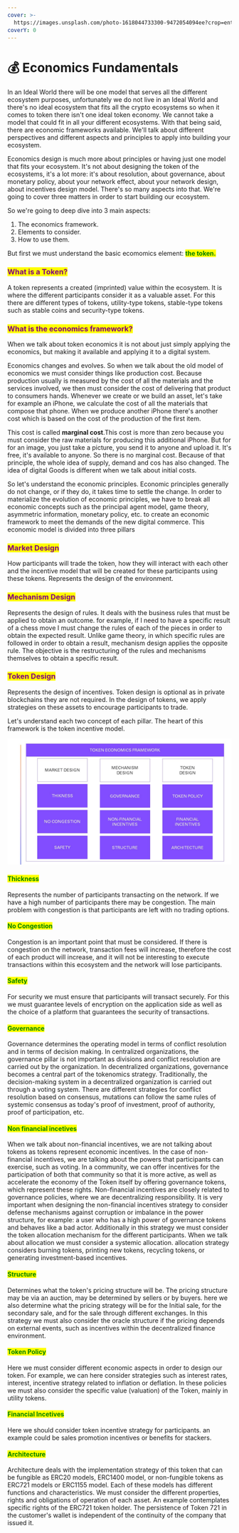 ```yaml
---
cover: >-
  https://images.unsplash.com/photo-1618044733300-9472054094ee?crop=entropy&cs=tinysrgb&fm=jpg&ixid=MnwxOTcwMjR8MHwxfHNlYXJjaHwyfHxlY29ub215fGVufDB8fHx8MTY1NjMwNjkyNg&ixlib=rb-1.2.1&q=80
coverY: 0
---
```


# 💰 Economics Fundamentals

In an Ideal World there will be one model that serves all the different ecosystem purposes, unfortunately we do not live in an Ideal World and there's no ideal ecosystem that fits all the crypto ecosystems so when it comes to token there isn't one ideal token economy. We cannot take a model that could fit in all your different ecosystems. With that being said, there are economic frameworks available. We'll talk about different perspectives and different aspects and principles to apply into building your ecosystem.

Economics design is much more about principles or having just one model that fits your ecosystem. It's not about designing the token of the ecosystems, it's a lot more: it's about resolution, about governance, about monetary policy, about your network effect, about your network design, about incentives design model. There's so many aspects into that. We're going to cover three matters in order to start building our ecosystem.

So we're going to deep dive into 3 main aspects:

1. The economics framework.&#x20;
2. Elements to consider.&#x20;
3. How to use them.

But first we must understand the basic ecomomics element: <mark style="color:green;">**the token.**</mark>

### <mark style="color:purple;">**What is a Token?**</mark>

A token represents a created (imprinted) value within the ecosystem. It is where the different participants consider it as a valuable asset. For this there are different types of tokens, utility-type tokens, stable-type tokens such as stable coins and security-type tokens.&#x20;

### <mark style="color:purple;">What is the economics framework?</mark>

When we talk about token economics it is not about just simply applying the economics, but making it available and applying it to a digital system.

Economics changes and evolves. So when we talk about the old model of economics we must consider things like production cost. Because production usually is measured by the cost of all the materials and the services involved, we then must consider the cost of delivering that product to consumers hands. Whenever we create or we build an asset, let's take for example an iPhone, we calculate the cost of all the materials that compose that phone. When we produce another iPhone there's another cost which is based on the cost of the production of the first item.

This cost is called **marginal cost**.This cost is more than zero because you must consider the raw materials for producing this additional iPhone. But for for an image, you just take a picture, you send it to anyone and upload it. It's free, it's available to anyone. So there is no marginal cost. Because of that principle, the whole idea of supply, demand and cos has also changed. The idea of digital Goods is different when we talk about initial costs.

So let's understand the economic principles. Economic principles generally do not change, or if they do, it takes time to settle the change. In order to materialize the evolution of economic principles, we have to break all economic concepts such as the principal agent model, game theory, asymmetric information, monetary policy, etc. to create an economic framework to meet the demands of the new digital commerce. This economic model is divided into three pillars

### <mark style="color:purple;">Market Design</mark>

How participants will trade the token, how they will interact with each other and the incentive model that will be created for these participants using these tokens. Represents the design of the environment.

### <mark style="color:purple;">Mechanism Design</mark>

Represents the design of rules. It deals with the business rules that must be applied to obtain an outcome. for example, if I need to have a specific result of a chess move I must change the rules of each of the pieces in order to obtain the expected result. Unlike game theory, in which specific rules are followed in order to obtain a result, mechanism design applies the opposite rule. The objective is the restructuring of the rules and mechanisms themselves to obtain a specific result.

### <mark style="color:purple;">Token Design</mark>

Represents the design of incentives. Token design is optional as in private blockchains they are not required. In the design of tokens, we apply strategies on these assets to encourage participants to trade.&#x20;

Let's understand each two concept of each pillar. The heart of this framework is the token incentive model.

![](../.gitbook/assets/Tokenomics.jpg)

#### <mark style="color:green;">Thickness</mark>

Represents the number of participants transacting on the network. If we have a high number of participants there may be congestion. The main problem with congestion is that participants are left with no trading options.

#### <mark style="color:green;">**No Congestion**</mark>

Congestion is an important point that must be considered. If there is congestion on the network, transaction fees will increase, therefore the cost of each product will increase, and it will not be interesting to execute transactions within this ecosystem and the network will lose participants.

#### <mark style="color:green;">**Safety**</mark>

For security we must ensure that participants will transact securely. For this we must guarantee levels of encryption on the application side as well as the choice of a platform that guarantees the security of transactions.

#### <mark style="color:green;">**Governance**</mark>

Governance determines the operating model in terms of conflict resolution and in terms of decision making. In centralized organizations, the governance pillar is not important as divisions and conflict resolution are carried out by the organization. In decentralized organizations, governance becomes a central part of the tokenomics strategy. Traditionally, the decision-making system in a decentralized organization is carried out through a voting system. There are different strategies for conflict resolution based on consensus, mutations can follow the same rules of systemic consensus as today's proof of investment, proof of authority, proof of participation, etc.

#### <mark style="color:green;">**Non financial incetives**</mark>

When we talk about non-financial incentives, we are not talking about tokens as tokens represent economic incentives. In the case of non-financial incentives, we are talking about the powers that participants can exercise, such as voting. In a community, we can offer incentives for the participation of both that community so that it is more active, as well as accelerate the economy of the Token itself by offering governance tokens, which represent these rights. Non-financial incentives are closely related to governance policies, where we are decentralizing responsibility. It is very important when designing the non-financial incentives strategy to consider defense mechanisms against corruption or imbalance in the power structure, for example: a user who has a high power of governance tokens and behaves like a bad actor. Additionally in this strategy we must consider the token allocation mechanism for the different participants. When we talk about allocation we must consider a systemic allocation. allocation strategy considers burning tokens, printing new tokens, recycling tokens, or generating investment-based incentives.

#### <mark style="color:green;">**Structure**</mark>

Determines what the token's pricing structure will be. The pricing structure may be via an auction, may be determined by sellers or by buyers. here we also determine what the pricing strategy will be for the Initial sale, for the secondary sale, and for the sale through different exchanges. In this strategy we must also consider the oracle structure if the pricing depends on external events, such as incentives within the decentralized finance environment.

#### <mark style="color:green;">**Token Policy**</mark>

Here we must consider different economic aspects in order to design our token. For example, we can here consider strategies such as interest rates, interest, incentive strategy related to inflation or deflation. In these policies we must also consider the specific value (valuation) of the Token, mainly in utility tokens.

#### <mark style="color:green;">**Financial Incetives**</mark>

Here we should consider token incentive strategy for participants. an example could be sales promotion incentives or benefits for stackers.

#### <mark style="color:green;">**Architecture**</mark>

Architecture deals with the implementation strategy of this token that can be fungible as ERC20 models, ERC1400 model, or non-fungible tokens as ERC721 models or ERC1155 model. Each of these models has different functions and characteristics. We must consider the different properties, rights and obligations of operation of each asset. An example contemplates specific rights of the ERC721 token holder. The persistence of Token 721 in the customer's wallet is independent of the continuity of the company that issued it.
